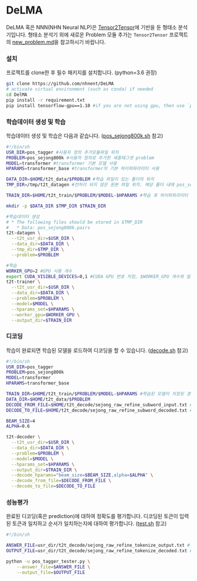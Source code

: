 # DeLMA

DeLMA 혹은 NNN(NHN Neural NLP)은 [Tensor2Tensor](https://github.com/tensorflow/tensor2tensor)에 기반을 둔 형태소 분석기입니다.
형태소 분석기 외에 새로운 Problem 모듈 추가는 `Tensor2Tensor` 프로젝트의 [new_problem.md](https://github.com/tensorflow/tensor2tensor/blob/master/docs/new_problem.md)을 참고하시기 바랍니다. 

### 설치
프로젝트를 clone한 후 필수 패키지를 설치합니다. (python=3.6 권장)
```bash
git clone https://github.com/nhnent/DeLMA
# activate virtual environment (such as conda) if needed
cd DelMA
pip install -r requirement.txt
pip install tensorflow-gpu==1.10 #if you are not using gpu, then use `pip install tensorflow`
```

### 학습데이터 생성 및 학습
학습데이터 생성 및 학습은 다음과 같습니다. ([pos_sejong800k.sh](https://github.com/nhnent/DeLMA/blob/dev/pos_sejong800k.sh) 참고)
```bash
#!/bin/sh
USR_DIR=pos_tagger #사용자 정의 추가모듈파일 위치 
PROBLEM=pos_sejong800k #사용자 정의로 추가한 세종태그셋 problem
MODEL=transformer #transformer 기본 모델 사용
HPARAMS=transformer_base #transformer의 기본 하이퍼파라미터 사용

DATA_DIR=$HOME/t2t_data/$PROBLEM #학습 파일이 있는 폴더의 위치
TMP_DIR=/tmp/t2t_datagen #전처리 되지 않은 원본 파일 위치. 해당 폴더 내에 pos_sejong800k.pairs 파일이 있어햐 함

TRAIN_DIR=$HOME/t2t_train/$PROBLEM/$MODEL-$HPARAMS #학습 후 하이퍼파라미터 정보 및 모델을 저장할 폴더 위치

mkdir -p $DATA_DIR $TMP_DIR $TRAIN_DIR

#학습데이터 생성
# * The following files should be stored in $TMP_DIR
#   * Data: pos_sejong800k.pairs
t2t-datagen \
  --t2t_usr_dir=$USR_DIR \
  --data_dir=$DATA_DIR \
  --tmp_dir=$TMP_DIR \
  --problem=$PROBLEM

#학습
WORKER_GPU=2 #GPU 사용 개수
export CUDA_VISIBLE_DEVICES=0,1 #CUDA GPU 번호 지정, $WORKER_GPU 개수와 일치해야 함
t2t-trainer \
  --t2t_usr_dir=$USR_DIR \
  --data_dir=$DATA_DIR \
  --problem=$PROBLEM \
  --model=$MODEL \
  --hparams_set=$HPARAMS \
  --worker_gpu=$WORKER_GPU \
  --output_dir=$TRAIN_DIR
```

### 디코딩
학습이 완료되면 학습된 모델을 로드하여 디코딩을 할 수 있습니다.
([decode.sh](https://github.com/nhnent/DeLMA/blob/dev/decode.sh) 참고)
```bash
#!/bin/sh
USR_DIR=pos_tagger
PROBLEM=pos_sejong800k
MODEL=transformer
HPARAMS=transformer_base

TRAIN_DIR=$HOME/t2t_train/$PROBLEM/$MODEL-$HPARAMS #학습된 모델이 저장된 경로
DATA_DIR=$HOME/t2t_data/$PROBLEM
DECODE_FROM_FILE=$HOME/t2t_decode/sejong_raw_refine_subword_input.txt #디코딩을 위한 입력 파일
DECODE_TO_FILE=$HOME/t2t_decode/sejong_raw_refine_subword_decoded.txt #디코딩 결과를 출력할 파일

BEAM_SIZE=4
ALPHA=0.6

t2t-decoder \
  --t2t_usr_dir=$USR_DIR \
  --data_dir=$DATA_DIR \
  --problem=$PROBLEM \
  --model=$MODEL \
  --hparams_set=$HPARAMS \
  --output_dir=$TRAIN_DIR \
  --decode_hparams="beam_size=$BEAM_SIZE,alpha=$ALPHA" \
  --decode_from_file=$DECODE_FROM_FILE \
  --decode_to_file=$DECODE_TO_FILE
 ```

### 성능평가
완료된 디코딩(혹은 prediction)에 대하여 정확도를 평가합니다.
디코딩된 토큰이 입력된 토큰과 일치하고 순서가 일치하는지에 대하여 평가합니다.
([test.sh](https://github.com/nhnent/DeLMA/blob/dev/test.sh) 참고)
```bash
#!/bin/sh

ANSWER_FILE=usr_dir/t2t_decode/sejong_raw_refine_tokenize_output.txt #정답파일
OUTPUT_FILE=usr_dir/t2t_decode/sejong_raw_refine_tokenize_decoded.txt #디코딩 출력파일

python -u pos_tagger_tester.py \
    --answer_file=$ANSWER_FILE \
    --output_file=$OUTPUT_FILE
```
